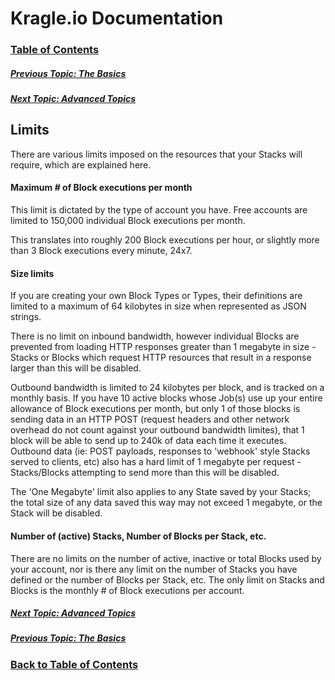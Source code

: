 # Kragle.io Documentation

### [Table of Contents](./README.md)

##### [Previous Topic: The Basics](../../tree/master/The_Basics)

##### [Next Topic: Advanced Topics](../../tree/master/Advanced_Topics)

## Limits

There are various limits imposed on the resources that your Stacks will require, which are explained here.

#### Maximum # of Block executions per month

This limit is dictated by the type of account you have. Free accounts are limited to 150,000 individual Block executions per month.

This translates into roughly 200 Block executions per hour, or slightly more than 3 Block executions every minute, 24x7.

#### Size limits

If you are creating your own Block Types or Types, their definitions are limited to a maximum of 64 kilobytes in size when represented as JSON strings.

There is no limit on inbound bandwidth, however individual Blocks are prevented from loading HTTP responses greater than 1 megabyte in size - Stacks or Blocks which request HTTP resources that result in a response larger than this will be disabled.

Outbound bandwidth is limited to 24 kilobytes per block, and is tracked on a monthly basis. If you have 10 active blocks whose Job(s) use up your entire allowance of Block executions per month, but only 1 of those blocks is sending data in an HTTP POST (request headers and other network overhead do not count against your outbound bandwidth limites), that 1 block will be able to send up to 240k of data each time it executes. Outbound data (ie: POST payloads, responses to 'webhook' style Stacks served to clients, etc) also has a hard limit of 1 megabyte per request - Stacks/Blocks attempting to send more than this will be disabled.

The 'One Megabyte' limit also applies to any State saved by your Stacks; the total size of any data saved this way may not exceed 1 megabyte, or the Stack will be disabled.

#### Number of (active) Stacks, Number of Blocks per Stack, etc.

There are no limits on the number of active, inactive or total Blocks used by your account, nor is there any limit on the number of Stacks you have defined or the number of Blocks per Stack, etc. The only limit on Stacks and Blocks is the monthly # of Block executions per account.

##### [Next Topic: Advanced Topics](../../tree/master/Advanced_Topics)

##### [Previous Topic: The Basics](../../tree/master/The_Basics)

### [Back to Table of Contents](./README.md)
